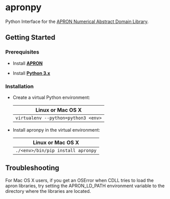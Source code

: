# apronpy

Python Interface for the 
[APRON Numerical Abstract Domain Library](http://apron.cri.ensmp.fr/library/).

## Getting Started 

### Prerequisites

* Install [**APRON**](https://github.com/antoinemine/apron)

* Install [**Python 3.x**](http://www.python.org/)

### Installation

* Create a virtual Python environment:

    | Linux or Mac OS X                   |
    | ----------------------------------- |
    | `virtualenv --python=python3 <env>` |

* Install apronpy in the virtual environment:

    | Linux or Mac OS X                 |
    | --------------------------------- |
    | `./<env>/bin/pip install apronpy` | 

## Troubleshooting

For Mac OS X users, if you get an OSError when CDLL tries to load the apron
libraries, try setting the APRON_LD_PATH environment variable to the
directory where the libraries are located.
